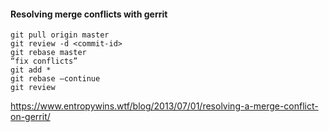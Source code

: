 #### Resolving merge conflicts with gerrit
```
git pull origin master
git review -d <commit-id>
git rebase master
“fix conflicts”
git add *
git rebase –continue
git review
```
https://www.entropywins.wtf/blog/2013/07/01/resolving-a-merge-conflict-on-gerrit/
